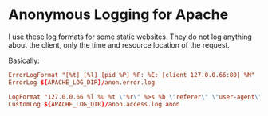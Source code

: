 # Anonymous Logging for Apache

I use these log formats for some static websites. They do not log anything about the client, only the time and resource location of the request.

Basically:

```conf
ErrorLogFormat "[%t] [%l] [pid %P] %F: %E: [client 127.0.0.66:80] %M"
ErrorLog ${APACHE_LOG_DIR}/anon.error.log

LogFormat "127.0.0.66 %l %u %t \"%r\" %>s %b \"referer\" \"user-agent\"" anon
CustomLog ${APACHE_LOG_DIR}/anon.access.log anon
```

